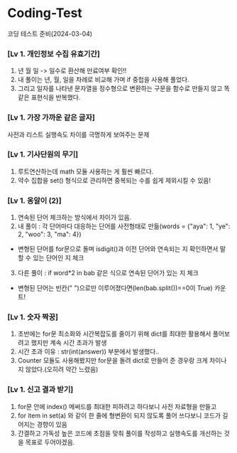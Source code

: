 # Coding-Test
코딩 테스트 준비(2024-03-04)

### [Lv 1. 개인정보 수집 유효기간]  
1. 년 월 일 -> 일수로 환산해 만료여부 확인!!  
2. 내 풀이는 년, 월, 일을 차례로 비교해 가며 if 중첩을 사용해 풀었다.  
3. 그리고 일자를 나타낸 문자열을 정수형으로 변환하는 구문을 함수로 만들지 않고 똑같은 표현식을 반복했다.

### [Lv 1. 가장 가까운 같은 글자]
사전과 리스트 실행속도 차이를 극명하게 보여주는 문제

### [Lv 1. 기사단원의 무기]
1. 루트연산하는데 math 모듈 사용하는 게 훨씬 빠르다.
2. 약수 집합을 set() 형식으로 관리하면 중복되는 수를 쉽게 제외시킬 수 있음!

### [Lv 1. 옹알이 (2)]  
1. 연속된 단어 체크하는 방식에서 차이가 있음.
2. 내 풀이 : 각 단어마다 대응하는 단어를 사전형태로 만듦(words = {"aya": 1, "ye": 2, "woo": 3, "ma": 4})
  -  변형된 단어를 for문으로 돌며 isdigit()과 이전 단어와 연속되는 지 확인하면서 말할 수 있는 단어인 지 체크
3. 다른 풀이 : if word*2 in bab 같은 식으로 연속된 단어가 있는 지 체크
  -  변형된 단어는 빈칸(" ")으로만 이루어졌다면(len(bab.split())==0이 True) 카운트!

### [Lv 1. 숫자 짝꿍]
1. 초반에는 for문 최소화와 시간복잡도를 줄이기 위해 dict를 최대한 활용해서 풀어보려고 했지만 계속 시간 초과가 발생
2. 시간 초과 이유 : str(int(answer)) 부분에서 발생했다..
3. Counter 모듈도 사용해봤지만 for문을 돌려 dict로 만들어 준 경우랑 크게 차이나지 않았다.(오히려 약간 느렸음)

### [Lv 1. 신고 결과 받기]
1. for문 안에 index() 메써드를 최대한 피하려고 하다보니 사전 자료형을 만들고
2. for item in set(a) 와 같이 한 줄에 형변환이 되지 않도록 풀어 쓰다보니 코드가 길어지는 경향이 있음
3. 간결하고 가독성 높은 코드에 초점을 맞춰 풀이를 작성하고 실행속도를 개선하는 것을 목표로 두어야겠음.
